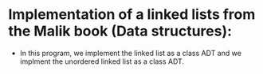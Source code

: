 # Implementation of a linked lists from the Malik book (Data structures):
- In this program, we implement the linked list as a class ADT and we implment the unordered linked list as a class ADT.
